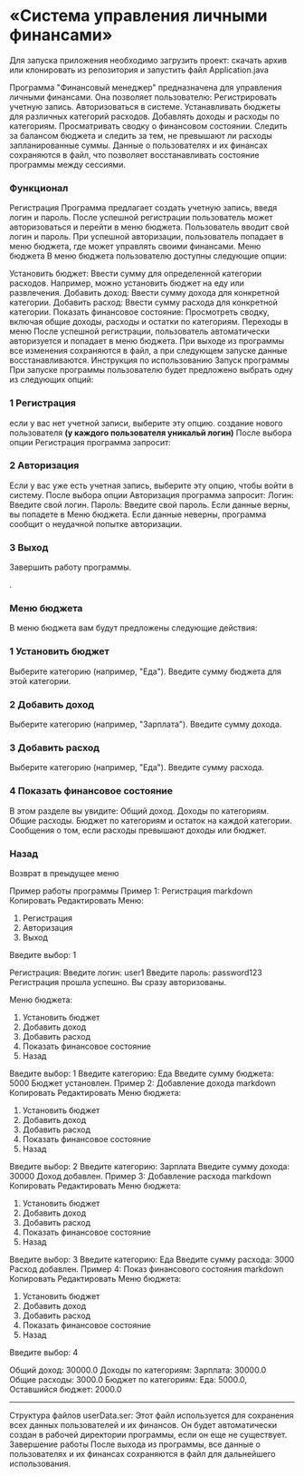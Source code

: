 # «Система управления личными финансами»

Для запуска приложения необходимо загрузить проект:
скачать архив или клонировать из репозитория и запустить файл Application.java

Программа "Финансовый менеджер" предназначена для управления личными финансами. Она позволяет пользователю:
Регистрировать учетную запись.
Авторизоваться в системе.
Устанавливать бюджеты для различных категорий расходов.
Добавлять доходы и расходы по категориям.
Просматривать сводку о финансовом состоянии.
Следить за балансом бюджета и следить за тем, не превышают ли расходы запланированные суммы.
Данные о пользователях и их финансах сохраняются в файл, что позволяет восстанавливать состояние программы между сессиями.

### Функционал
Регистрация
Программа предлагает создать учетную запись, введя логин и пароль. 
После успешной регистрации пользователь может авторизоваться и перейти в меню бюджета.
Пользователь вводит свой логин и пароль.
При успешной авторизации, пользователь попадает в меню бюджета, где может управлять своими финансами.
Меню бюджета
В меню бюджета пользователю доступны следующие опции:

Установить бюджет: Ввести сумму для определенной категории расходов. Например, можно установить бюджет на еду или развлечения.
Добавить доход: Ввести сумму дохода для конкретной категории.
Добавить расход: Ввести сумму расхода для конкретной категории.
Показать финансовое состояние: Просмотреть сводку, включая общие доходы, расходы и остатки по категориям.
Переходы в меню
После успешной регистрации, пользователь автоматически авторизуется и попадает в меню бюджета.
При выходе из программы все изменения сохраняются в файл, а при следующем запуске данные восстанавливаются.
Инструкция по использованию
Запуск программы
При запуске программы пользователю будет предложено выбрать одну из следующих опций:

### 1 Регистрация 
если у вас нет учетной записи, выберите эту опцию.
cоздание нового пользователя  <b>(у каждого пользователя уникальй логин)</b>
После выбора опции Регистрация программа запросит:

### 2 Авторизация 
Eсли у вас уже есть учетная запись, выберите эту опцию, чтобы войти в систему.
После выбора опции Авторизация программа запросит:
Логин: Введите свой логин.
Пароль: Введите свой пароль.
Если данные верны, вы попадете в Меню бюджета. Если данные неверны, программа сообщит о неудачной попытке авторизации.

### 3 Выход 
Завершить работу программы.

.
### Меню бюджета
В меню бюджета вам будут предложены следующие действия:

### 1 Установить бюджет
Выберите категорию (например, "Еда").
Введите сумму бюджета для этой категории.

### 2 Добавить доход
Выберите категорию (например, "Зарплата").
Введите сумму дохода.

### 3 Добавить расход
Выберите категорию (например, "Еда").
Введите сумму расхода.
### 4 Показать финансовое состояние
В этом разделе вы увидите:
Общий доход.
Доходы по категориям.
Общие расходы.
Бюджет по категориям и остаток на каждой категории.
Сообщения о том, если расходы превышают доходы или бюджет.
### Назад 
Возврат в преыдущее меню

Пример работы программы
Пример 1: Регистрация
markdown
Копировать
Редактировать
Меню:
1. Регистрация
2. Авторизация
3. Выход

Введите выбор: 1

Регистрация:
Введите логин: user1
Введите пароль: password123
Регистрация прошла успешно.
Вы сразу авторизованы.

Меню бюджета:
1. Установить бюджет
2. Добавить доход
3. Добавить расход
4. Показать финансовое состояние
5. Назад

Введите выбор: 1
Введите категорию: Еда
Введите сумму бюджета: 5000
Бюджет установлен.
Пример 2: Добавление дохода
markdown
Копировать
Редактировать
Меню бюджета:
1. Установить бюджет
2. Добавить доход
3. Добавить расход
4. Показать финансовое состояние
5. Назад

Введите выбор: 2
Введите категорию: Зарплата
Введите сумму дохода: 30000
Доход добавлен.
Пример 3: Добавление расхода
markdown
Копировать
Редактировать
Меню бюджета:
1. Установить бюджет
2. Добавить доход
3. Добавить расход
4. Показать финансовое состояние
5. Назад

Введите выбор: 3
Введите категорию: Еда
Введите сумму расхода: 3000
Расход добавлен.
Пример 4: Показ финансового состояния
markdown
Копировать
Редактировать
Меню бюджета:
1. Установить бюджет
2. Добавить доход
3. Добавить расход
4. Показать финансовое состояние
5. Назад

Введите выбор: 4

Общий доход: 30000.0
Доходы по категориям:
Зарплата: 30000.0
Общие расходы: 3000.0
Бюджет по категориям:
Еда: 5000.0, Оставшийся бюджет: 2000.0

---
Структура файлов
userData.ser: Этот файл используется для сохранения всех данных пользователей и их финансов. Он будет автоматически создан в рабочей директории программы, если он еще не существует.
Завершение работы
После выхода из программы, все данные о пользователях и их финансах сохраняются в файл для дальнейшего использования.
